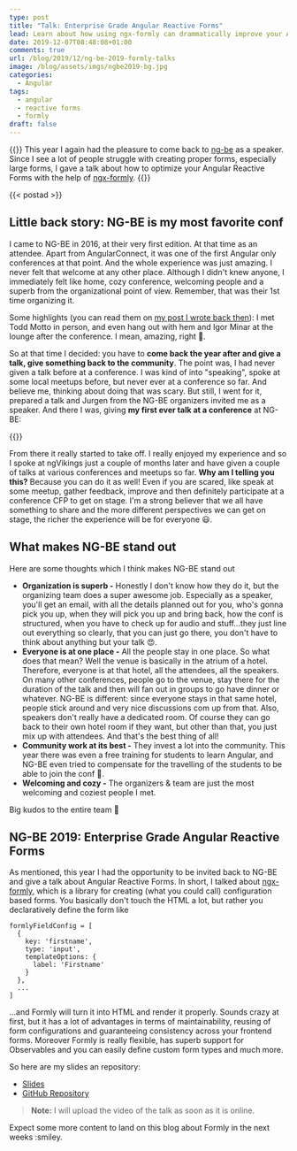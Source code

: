 ```yaml
---
type: post
title: "Talk: Enterprise Grade Angular Reactive Forms"
lead: Learn about how using ngx-formly can drammatically improve your Angular reactive forms
date: 2019-12-07T08:48:08+01:00
comments: true
url: /blog/2019/12/ng-be-2019-formly-talks
image: /blog/assets/imgs/ngbe2019-bg.jpg
categories:
  - Angular
tags:
  - angular
  - reactive forms
  - formly
draft: false
---
```


{{<intro>}}
  This year I again had the pleasure to come back to [ng-be](https://ng-be.org/) as a speaker. Since I see a lot of people struggle with creating proper forms, especially large forms, I gave a talk about how to optimize your Angular Reactive Forms with the help of [ngx-formly](https://formly.dev/).
{{</intro>}}
<!--more-->

{{< postad >}}

## Little back story: NG-BE is my most favorite conf

I came to NG-BE in 2016, at their very first edition. At that time as an attendee. Apart from AngularConnect, it was one of the first Angular only conferences at that point. And the whole experience was just amazing. I never felt that welcome at any other place. Although I didn't knew anyone, I immediately felt like home, cozy conference, welcoming people and a superb from the organizational point of view. Remember, that was their 1st time organizing it.  

Some highlights (you can read them on [my post I wrote back then](/blog/2016/12/angular-community-ngbe-conf/)): I met Todd Motto in person, and even hang out with hem and Igor Minar at the lounge after the conference. I mean, amazing, right 🤩.

So at that time I decided: you have to **come back the year after and give a talk, give something back to the community**. The point was, I had never given a talk before at a conference. I was kind of into "speaking", spoke at some local meetups before, but never ever at a conference so far. And believe me, thinking about doing that was scary. But still, I went for it, prepared a talk and Jurgen from the NG-BE organizers invited me as a speaker. And there I was, giving **my first ever talk at a conference** at NG-BE:

{{<youtube K4YMmwxGKjY>}}

From there it really started to take off. I really enjoyed my experience and so I spoke at ngVikings just a couple of months later and have given a couple of talks at various conferences and meetups so far. **Why am I telling you this?** Because you can do it as well! Even if you are scared, like speak at some meetup, gather feedback, improve and then definitely participate at a conference CFP to get on stage. I'm a strong believer that we all have something to share and the more different perspectives we can get on stage, the richer the experience will be for everyone :smiley:.

## What makes NG-BE stand out

Here are some thoughts which I think makes NG-BE stand out

- **Organization is superb -** Honestly I don't know how they do it, but the organizing team does a super awesome job. Especially as a speaker, you'll get an email, with all the details planned out for you, who's gonna pick you up, when they will pick you up and bring back, how the conf is structured, when you have to check up for audio and stuff...they just line out everything so clearly, that you can just go there, you don't have to think about anything but your talk :heart_eyes:.
- **Everyone is at one place -** All the people stay in one place. So what does that mean? Well the venue is basically in the atrium of a hotel. Therefore, everyone is at that hotel, all the attendees, all the speakers. On many other conferences, people go to the venue, stay there for the duration of the talk and then will fan out in groups to go have dinner or whatever. NG-BE is different: since everyone stays in that same hotel, people stick around and very nice discussions com up from that. Also, speakers don't really have a dedicated room. Of course they can go back to their own hotel room if they want, but other than that, you just mix up with attendees. And that's the best thing of all!
- **Community work at its best -** They invest a lot into the community. This year there was even a free training for students to learn Angular, and NG-BE even tried to compensate for the travelling of the students to be able to join the conf 🤯.
- **Welcoming and cozy -** The organizers & team are just the most welcoming and coziest people I met. 

Big kudos to the entire team 👏

## NG-BE 2019: Enterprise Grade Angular Reactive Forms

As mentioned, this year I had the opportunity to be invited back to NG-BE and give a talk about Angular Reactive Forms. In short, I talked about [ngx-formly](https://formly.dev), which is a library for creating (what you could call) configuration based forms. You basically don't touch the HTML a lot, but rather you declaratively define the form like

```
formlyFieldConfig = [
  {
    key: 'firstname',
    type: 'input',
    templateOptions: {
      label: 'Firstname'
    }
  },
  ...
]
```

...and Formly will turn it into HTML and render it properly. Sounds crazy at first, but it has a lot of advantages in terms of maintainability, reusing of form configurations and guaranteeing consistency across your frontend forms. Moreover Formly is really flexible, has superb support for Observables and you can easily define custom form types and much more.

So here are my slides an repository:

- [Slides](http://bit.ly/ngbe2019-formly-slides)
- [GitHub Repository](http://bit.ly/ngbe2019-formly-repo)

> **Note:** I will upload the video of the talk as soon as it is online.

Expect some more content to land on this blog about Formly in the next weeks :smiley.
